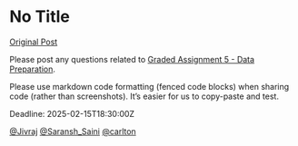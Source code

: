 # No Title

[Original Post](https://discourse.onlinedegree.iitm.ac.in/t/166576/1)

<p>Please post any questions related to <a href="https://exam.sanand.workers.dev/tds-2025-01-ga5">Graded Assignment 5 - Data Preparation</a>.</p>
<p>Please use markdown code formatting (fenced code blocks) when sharing code (rather than screenshots). It’s easier for us to copy-paste and test.</p>
<p>Deadline:  <span class="discourse-local-date" data-date="2025-02-16" data-email-preview="2025-02-15T18:30:00Z UTC" data-timezone="Asia/Calcutta">2025-02-15T18:30:00Z</span></p>
<p><a class="mention" href="/u/jivraj">@Jivraj</a> <a class="mention" href="/u/saransh_saini">@Saransh_Saini</a> <a class="mention" href="/u/carlton">@carlton</a></p>